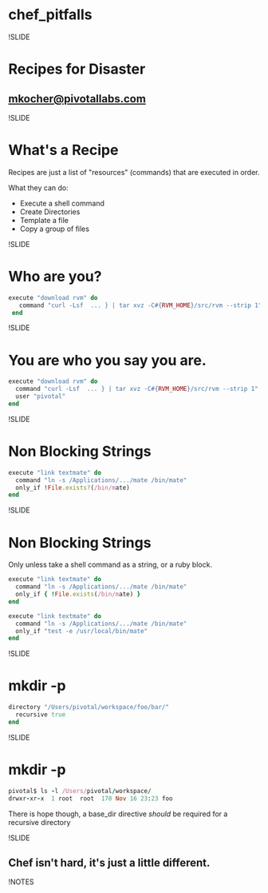 # chef_pitfalls

!SLIDE

# Recipes for Disaster 

## mkocher@pivotallabs.com

!SLIDE

# What's a Recipe
 
Recipes are just a list of "resources" (commands) that are executed in order.

What they can do:

- Execute a shell command
- Create Directories
- Template a file
- Copy a group of files

!SLIDE
# Who are you?

``` ruby
execute "download rvm" do
   command "curl -Lsf  ... } | tar xvz -C#{RVM_HOME}/src/rvm --strip 1"
 end
```
!SLIDE
# You are who you say you are.
``` ruby
execute "download rvm" do
  command "curl -Lsf  ... } | tar xvz -C#{RVM_HOME}/src/rvm --strip 1"
  user "pivotal"
end
```
!SLIDE
# Non Blocking Strings
``` ruby
execute "link textmate" do
  command "ln -s /Applications/.../mate /bin/mate"
  only_if !File.exists?(/bin/mate)
end
```

!SLIDE
# Non Blocking Strings
Only unless take a shell command as a string, or a ruby block.
``` ruby
execute "link textmate" do
  command "ln -s /Applications/.../mate /bin/mate"
  only_if { !File.exists(/bin/mate) }
end
```

``` ruby
execute "link textmate" do
  command "ln -s /Applications/.../mate /bin/mate"
  only_if "test -e /usr/local/bin/mate"
end
```
!SLIDE
# mkdir -p

``` ruby
directory "/Users/pivotal/workspace/foo/bar/"
  recursive true
end
```
!SLIDE
# mkdir -p
``` ruby
pivotal$ ls -l /Users/pivotal/workspace/
drwxr-xr-x  1 root  root  170 Nov 16 23:23 foo
```
There is hope though, a base_dir directive _should_ be required for a recursive directory

!SLIDE
## Chef isn't hard, it's just a little different.

!NOTES